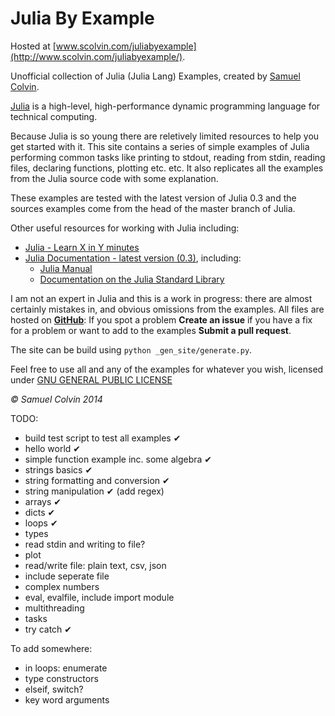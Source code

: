 <!---
README is also used as the source for the about page.
-->

Julia By Example
==============

Hosted at [www.scolvin.com/juliabyexample](http://www.scolvin.com/juliabyexample/).

Unofficial collection of Julia (Julia Lang) Examples, created by [Samuel Colvin](http://www.scolvin.com).

[Julia](http://www.julialang.org) is a high-level, high-performance dynamic programming language for technical computing. 

Because Julia is so young there are reletively limited resources to help you get started with it. This site contains a series of simple examples of Julia performing common tasks like printing to stdout, reading from stdin, reading files, declaring functions, plotting etc. etc. It also replicates all the examples from the Julia source code with some explanation.

These examples are tested with the latest version of Julia 0.3 and the sources examples come from the head of the master branch of Julia.

Other useful resources for working with Julia including:

* [Julia - Learn X in Y minutes](http://learnxinyminutes.com/docs/julia/)
* [Julia Documentation - latest version (0.3)](http://docs.julialang.org/en/latest/manual/), including:
  * [Julia Manual](http://docs.julialang.org/en/latest/manual/)
  * [Documentation on the Julia Standard Library](http://docs.julialang.org/en/latest/stdlib/)

I am not an expert in Julia and this is a work in progress: there are almost certainly mistakes in, and obvious omissions from the examples. All files are hosted on **[GitHub](https://github.com/samuelcolvin/JuliaByExample)**: If you spot a problem **Create an issue** if you have a fix for a problem or want to add to the examples **Submit a pull request**.

The site can be build using `python _gen_site/generate.py`.

Feel free to use all and any of the examples for whatever you wish, licensed under [GNU GENERAL PUBLIC LICENSE](https://github.com/samuelcolvin/JuliaByExample/blob/master/LICENSE)

*&copy; Samuel Colvin 2014*

TODO:

* build test script to test all examples ✔
* hello world ✔
* simple function example inc. some algebra ✔
* strings basics ✔
* string formatting and conversion ✔
* string manipulation ✔ (add regex)
* arrays ✔
* dicts ✔
* loops ✔
* types
* read stdin and writing to file?
* plot
* read/write file: plain text, csv, json
* include seperate file
* complex numbers
* eval, evalfile, include import module
* multithreading
* tasks
* try catch ✔

To add somewhere:

* in loops: enumerate
* type constructors
* elseif, switch?
* key word arguments

